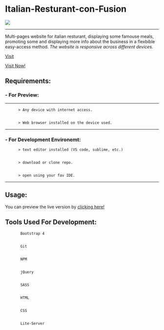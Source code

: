 # Italian-Resturant-con-Fusion 
![](img/logo.png)

---
Multi-pages website for italian resturant, displaying some famouse meals, promoting some and displaying more info about the business in a flexbible easy-access method.
*The website is responsive across different devices.*


<a href="https://reverent-varahamihira-2dc065.netlify.com" target="_blank"> Visit</a>


[Visit Now!](https://reverent-varahamihira-2dc065.netlify.com)



   ## Requirements:


  ### - For Preview:
   ---


          > Any device with internet access.


          > Web browser installed on the device used.

 ---

  ### - For Development Environemt:


          > text editor installed (VS code, sublime, etc.)


          > download or clone repo.


          > open using your fav IDE.

---
## Usage:


You can preview the live version by [clicking here!](https://reverent-varahamihira-2dc065.netlify.com)


## Tools Used For Development:


           Bootstrap 4 


           Git


           NPM


           jQuery


           SASS


           HTML


           CSS


           Lite-Server
               
